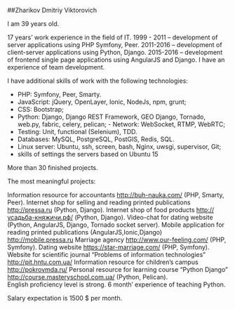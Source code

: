 ##Zharikov Dmitriy Viktorovich

I am 39 years old.

17 years’ work experience in the field of IT. 
1999 - 2011 – development of server applications using PHP Symfony, Peer. 
2011-2016 – development of client-server applications using Python, Django. 
2015-2016 – development of frontend single page applications using AngularJS and Django. 
I have an experience of team development.

I have additional skills of work with the following technologies:

- PHP: Symfony, Peer, Smarty. 
- JavaScript: jQuery, OpenLayer, Ionic, NodeJs, npm, grunt; 
- CSS: Bootstrap; 
- Python: Django, Django REST Framework, GEO Django, Tornado, web.py, fabric, celery, pelican; - Network: WebSocket, RTMP, WebRTC; 
- Testing: Unit, functional (Selenium), TDD. 
- Databases: MySQL, PostgreSQL, PostGIS, Redis, SQL. 
- Linux server: Ubuntu, ssh, screen, bash, Nginx, uwsgi, supervisor, Git; 
- skills of settings the servers based on Ubuntu 15  

More than 30 finished projects.

The most meaningful projects:

Information resource for accountants http://buh-nauka.com/ (PHP, Smarty, Peer). 
Internet shop for selling and reading printed publications http://pressa.ru (Python, Django). 
Internet shop of food products http://усадьба-княжичи.рф/ (Python, Django). 
Video-chat for dating website (Python, AngularJS, Django, Tornado socket server). 
Mobile application for reading printed publications (AngularJS,Ionic,Django) http://mobile.pressa.ru 
Marriage agency http://www.our-feeling.com/ (PHP, Symfony). 
Dating website https://star-marriage.com/ (PHP, Symfony). 
Website for scientific journal “Problems of information technologies” http://pit.hntu.com.ua/ Information resource for children’s campus http://pokrovmda.ru/ 
Personal resource for learning course “Python Django” http://course.masteryschool.com.ua/ (Python, Pelican).  
English proficiency level is strong.
6 month’ experience of teaching Python.

Salary expectation is 1500 $ per month.
